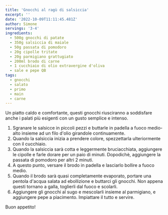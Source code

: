 ```yaml
---
title: 'Gnocchi al ragù di salsiccia'
excerpt: ''
date: '2022-10-09T11:11:45.481Z'
author: Simone
servings: '3-4'
ingredients:
  - 500g gnocchi di patate
  - 350g salsiccia di maiale
  - 50g passata di pomodoro
  - 20g cipolle tritate
  - 20g parmigiano grattugiato
  - 200ml brodo di carne
  - 1 cucchiaio di olio extravergine d'oliva
  - sale e pepe QB
tags:
  - gnocchi
  - salato
  - primo
  - main
  - carne
---
```


Un piatto caldo e comfortante, questi gnocchi riusciranno a soddisfare anche i palati più esigenti con un gusto semplice e intenso.

1. Sgranare le salsicce in piccoli pezzi e buttarle in padella a fuoco medio-alto insieme ad un filo d'olio girandole continuamente.
1. Quando la salsiccia inizia a prendere colore, spezzettarla ulteriormente con il cucchiaio.
1. Quando la salsiccia sarà cotta e leggermente bruciacchiata, aggiungere le cipolle e farle dorare per un paio di minuti. Dopodichè, aggiungere la passata di pomodoro per altri 2 minuti.
1. A questo punto, versare il brodo in padella e lasciarlo bollire a fuoco medio.
1. Quando il brodo sarà quasi completamente evaporato, portare una pentola d'acqua salata ad ebollizione e buttarci gli gnocchi. Non appena questi tornano a galla, toglierli dal fuoco e scolarli.
1. Aggiungere gli gnocchi al sugo e mescolarli insieme al parmigiano, e aggiungere pepe a piacimento. Impiattare il tutto e servire.

Buon appetito!
